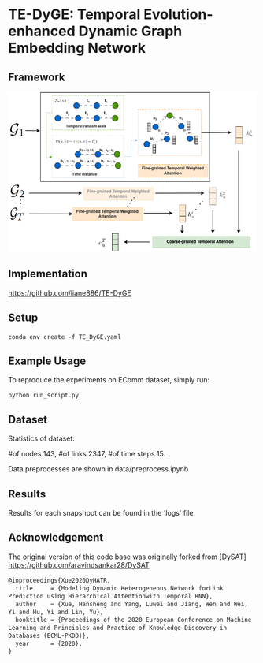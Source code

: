 # TE-DyGE: Temporal Evolution-enhanced Dynamic Graph Embedding Network
## Framework


![TE-DyGE: Temporal Evolution-enhanced Dynamic Graph Embedding Network](tedyge.png)
## Implementation

https://github.com/liane886/TE-DyGE

## Setup
```
conda env create -f TE_DyGE.yaml
```
## Example Usage
To reproduce the experiments on EComm dataset, simply run:
```
python run_script.py
```
## Dataset 
Statistics of dataset:

#of nodes 143, #of links 2347, #of time steps 15.

Data preprocesses are shown in data/preprocess.ipynb

## Results
Results for each snapshpot can be found in the 'logs' file.

## Acknowledgement
The original version of this code base was originally forked from [DySAT] https://github.com/aravindsankar28/DySAT 
```
@inproceedings{Xue2020DyHATR,
  title     = {Modeling Dynamic Heterogeneous Network forLink Prediction using Hierarchical Attentionwith Temporal RNN},
  author    = {Xue, Hansheng and Yang, Luwei and Jiang, Wen and Wei, Yi and Hu, Yi and Lin, Yu},
  booktitle = {Proceedings of the 2020 European Conference on Machine Learning and Principles and Practice of Knowledge Discovery in Databases (ECML-PKDD)},
  year      = {2020},
}
```
